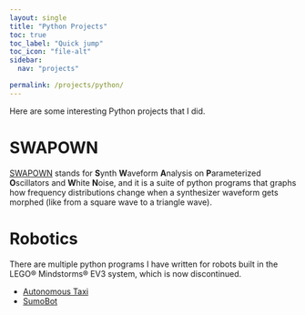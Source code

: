 ```yaml
---
layout: single
title: "Python Projects"
toc: true
toc_label: "Quick jump"
toc_icon: "file-alt"
sidebar:
  nav: "projects"

permalink: /projects/python/
---
```


Here are some interesting Python projects that I did.

# SWAPOWN
[SWAPOWN](https://github.com/Bryan351018/SWAPOWN) stands for **S**ynth **W**aveform **A**nalysis on **P**arameterized **O**scillators and **W**hite **N**oise, and it is a suite of python programs that graphs how frequency distributions change when a synthesizer waveform gets morphed (like from a square wave to a triangle wave).

# Robotics
There are multiple python programs I have written for robots built in the LEGO® Mindstorms® EV3 system, which is now discontinued.
- [Autonomous Taxi](https://github.com/Bryan351018/AutonomousTaxi_2023_11_2)
- [SumoBot](https://github.com/Bryan351018/SumoBot_2023_9_14)
